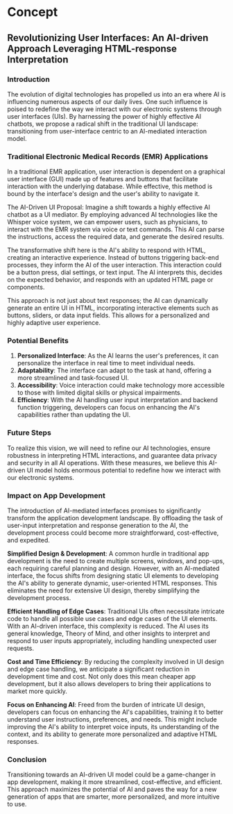 # Concept

## Revolutionizing User Interfaces: An AI-driven Approach Leveraging HTML-response Interpretation

### Introduction

The evolution of digital technologies has propelled us into an era where AI is influencing numerous aspects of our daily lives. One such influence is poised to redefine the way we interact with our electronic systems through user interfaces (UIs). By harnessing the power of highly effective AI chatbots, we propose a radical shift in the traditional UI landscape: transitioning from user-interface centric to an AI-mediated interaction model.

### Traditional Electronic Medical Records (EMR) Applications

In a traditional EMR application, user interaction is dependent on a graphical user interface (GUI) made up of features and buttons that facilitate interaction with the underlying database. While effective, this method is bound by the interface's design and the user's ability to navigate it.

The AI-Driven UI Proposal:
Imagine a shift towards a highly effective AI chatbot as a UI mediator. By employing advanced AI technologies like the Whisper voice system, we can empower users, such as physicians, to interact with the EMR system via voice or text commands. This AI can parse the instructions, access the required data, and generate the desired results.

The transformative shift here is the AI's ability to respond with HTML, creating an interactive experience. Instead of buttons triggering back-end processes, they inform the AI of the user interaction. This interaction could be a button press, dial settings, or text input. The AI interprets this, decides on the expected behavior, and responds with an updated HTML page or components.

This approach is not just about text responses; the AI can dynamically generate an entire UI in HTML, incorporating interactive elements such as buttons, sliders, or data input fields. This allows for a personalized and highly adaptive user experience.

### Potential Benefits

1. **Personalized Interface**: As the AI learns the user's preferences, it can personalize the interface in real time to meet individual needs.
2. **Adaptability**: The interface can adapt to the task at hand, offering a more streamlined and task-focused UI.
3. **Accessibility**: Voice interaction could make technology more accessible to those with limited digital skills or physical impairments.
4. **Efficiency**: With the AI handling user input interpretation and backend function triggering, developers can focus on enhancing the AI's capabilities rather than updating the UI.

### Future Steps

To realize this vision, we will need to refine our AI technologies, ensure robustness in interpreting HTML interactions, and guarantee data privacy and security in all AI operations. With these measures, we believe this AI-driven UI model holds enormous potential to redefine how we interact with our electronic systems.

### Impact on App Development 

The introduction of AI-mediated interfaces promises to significantly transform the application development landscape. By offloading the task of user-input interpretation and response generation to the AI, the development process could become more straightforward, cost-effective, and expedited.

**Simplified Design & Development**: A common hurdle in traditional app development is the need to create multiple screens, windows, and pop-ups, each requiring careful planning and design. However, with an AI-mediated interface, the focus shifts from designing static UI elements to developing the AI's ability to generate dynamic, user-oriented HTML responses. This eliminates the need for extensive UI design, thereby simplifying the development process.

**Efficient Handling of Edge Cases**: Traditional UIs often necessitate intricate code to handle all possible use cases and edge cases of the UI elements. With an AI-driven interface, this complexity is reduced. The AI uses its general knowledge, Theory of Mind, and other insights to interpret and respond to user inputs appropriately, including handling unexpected user requests. 

**Cost and Time Efficiency**: By reducing the complexity involved in UI design and edge case handling, we anticipate a significant reduction in development time and cost. Not only does this mean cheaper app development, but it also allows developers to bring their applications to market more quickly.

**Focus on Enhancing AI**: Freed from the burden of intricate UI design, developers can focus on enhancing the AI's capabilities, training it to better understand user instructions, preferences, and needs. This might include improving the AI's ability to interpret voice inputs, its understanding of the context, and its ability to generate more personalized and adaptive HTML responses.

### Conclusion

Transitioning towards an AI-driven UI model could be a game-changer in app development, making it more streamlined, cost-effective, and efficient. This approach maximizes the potential of AI and paves the way for a new generation of apps that are smarter, more personalized, and more intuitive to use.